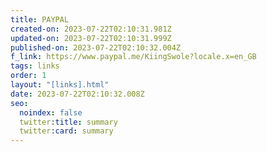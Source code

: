 ```yaml
---
title: PAYPAL
created-on: 2023-07-22T02:10:31.981Z
updated-on: 2023-07-22T02:10:31.999Z
published-on: 2023-07-22T02:10:32.004Z
f_link: https://www.paypal.me/KiingSwole?locale.x=en_GB
tags: links
order: 1
layout: "[links].html"
date: 2023-07-22T02:10:32.008Z
seo:
  noindex: false
  twitter:title: summary
  twitter:card: summary
---
```

